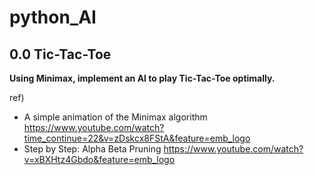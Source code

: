 # python_AI

## 0.0 Tic-Tac-Toe
<b>Using Minimax, implement an AI to play Tic-Tac-Toe optimally.</b>


ref) 
- A simple animation of the Minimax algorithm
  https://www.youtube.com/watch?time_continue=22&v=zDskcx8FStA&feature=emb_logo
- Step by Step: Alpha Beta Pruning
  https://www.youtube.com/watch?v=xBXHtz4Gbdo&feature=emb_logo
